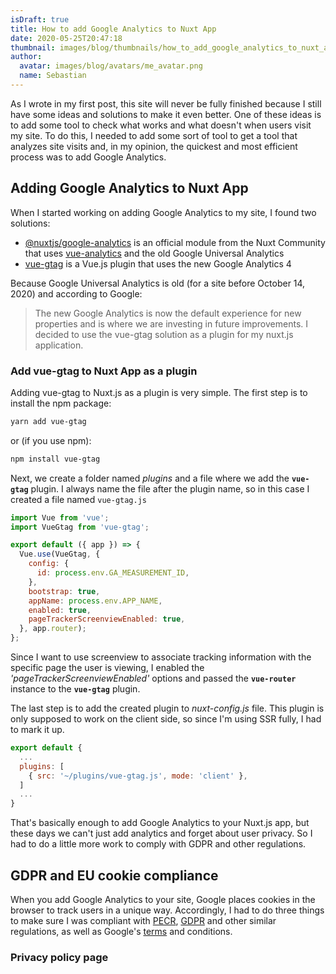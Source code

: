 ```yaml
---
isDraft: true
title: How to add Google Analytics to Nuxt App
date: 2020-05-25T20:47:18
thumbnail: images/blog/thumbnails/how_to_add_google_analytics_to_nuxt_app.png
author:
  avatar: images/blog/avatars/me_avatar.png
  name: Sebastian
---
```


As I wrote in my first post, this site will never be fully finished because I still have some ideas and solutions to make it even better. One of these ideas is to add some tool to check what works and what doesn't when users visit my site. To do this, I needed to add some sort of tool to get a tool that analyzes site visits and, in my opinion, the quickest and most efficient process was to add Google Analytics.
<!--more-->
## Adding Google Analytics to Nuxt App

When I started working on adding Google Analytics to my site, I found two solutions:

- [@nuxtjs/google-analytics](https://google-analytics.nuxtjs.org/) is an official module from the Nuxt Community that uses [vue-analytics](https://matteogabriele.gitbooks.io/vue-analytics/content/) and the old Google Universal Analytics
- [vue-gtag](https://matteo-gabriele.gitbook.io/vue-gtag/) is a Vue.js plugin that uses the new Google Analytics 4

Because Google Universal Analytics is old (for a site before October 14, 2020) and according to Google:
> The new Google Analytics is now the default experience for new properties and is where we are investing in future improvements.
I decided to use the vue-gtag solution as a plugin for my nuxt.js application.

### Add vue-gtag to Nuxt App as a plugin

Adding vue-gtag to Nuxt.js as a plugin is very simple. The first step is to install the npm package:

```sh
yarn add vue-gtag
```

or (if you use npm):

```sh
npm install vue-gtag
```

Next, we create a folder named *plugins* and a file where we add the **`vue-gtag`** plugin. I always name the file after the plugin name, so in this case I created a file named `vue-gtag.js`

```js
import Vue from 'vue';
import VueGtag from 'vue-gtag';

export default ({ app }) => {
  Vue.use(VueGtag, {
    config: {
      id: process.env.GA_MEASUREMENT_ID,
    },
    bootstrap: true,
    appName: process.env.APP_NAME,
    enabled: true,
    pageTrackerScreenviewEnabled: true,
  }, app.router);
};
```

Since I want to use screenview to associate tracking information with the specific page the user is viewing, I enabled the *'pageTrackerScreenviewEnabled'* options and passed the **`vue-router`** instance to the **`vue-gtag`** plugin.

The last step is to add the created plugin to *nuxt-config.js* file. This plugin is only supposed to work on the client side, so since I'm using SSR fully, I had to mark it up.

```js
export default {
  ...
  plugins: [
    { src: '~/plugins/vue-gtag.js', mode: 'client' },
  ]
  ...
}
```

That's basically enough to add Google Analytics to your Nuxt.js app, but these days we can't just add analytics and forget about user privacy. So I had to do a little more work to comply with GDPR and other regulations.

## GDPR and EU cookie compliance

When you add Google Analytics to your site, Google places cookies in the browser to track users in a unique way. Accordingly, I had to do three things to make sure I was compliant with [PECR](https://seersco.com/articles/what-is-pecr-privacy/), [GDPR](https://gdpr-info.eu/) and other similar regulations, as well as Google's [terms](https://marketingplatform.google.com/about/analytics/terms/us/) and conditions.

### Privacy policy page